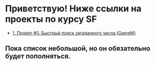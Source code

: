 # Приветствую! Ниже ссылки на проекты по курсу SF

* [1. Проект #0. Быстрый поиск загаданного числа (GameM)](https://github.com/sopcor/sf/tree/main/GameM)  


## Пока список небольшой, но он обязательно будет пополняться.

